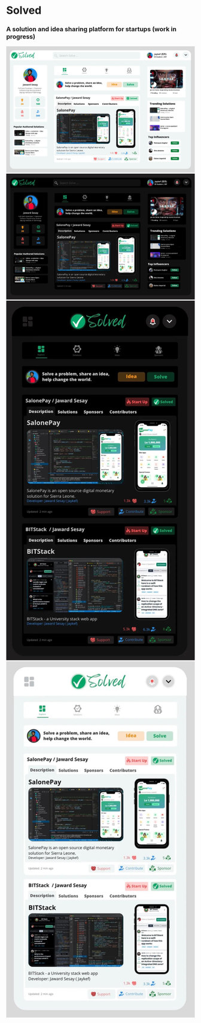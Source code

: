 # Solved

### A solution and idea sharing platform for startups (work in progress)

<img src="ScreenShots/2.png" />
<img src="ScreenShots/1.png" />
<img src="ScreenShots/3.png" />
<img src="ScreenShots/4.png" />
